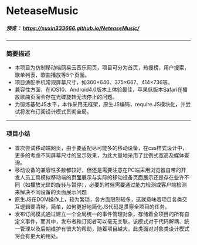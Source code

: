 # NeteaseMusic
##### 预览： https://xuxin333666.github.io/NeteaseMusic/
*****
### 简要描述
- 本项目为仿制移动端网易云音乐网页，项目可分为首页，热搜榜，用户搜索，歌单列表，歌曲播放等5个页面。
- 项目适配手机常规屏幕尺寸，如360×640、375×667、414×736等。
- 兼容性方面，在iOS10、Android4.0版本上体验最佳，苹果低版本Safari在播放歌曲页面会存在光碟旋转无法停止的问题。
- 为锻炼基础JS水平，本作采用无框架，原生JS编码，require.JS模块化，并尝试将发布订阅设计模式贯彻全局。
****
### 项目小结
- 首次尝试移动端网页，由于要适配尽可能多的移动设备，在css样式设计中，更多的考虑不同屏幕尺寸的显示效果，为此大量地采用了比例式宽高及媒体查询。
- 移动设备的兼容性多数都较好，但还是需要注意在PC端采用浏览器自带的开发人员工具模拟移动端的页面展示与实际的移动设备页面展示还是存在些许不同（如播放光碟的旋转与暂停），必要的时候需要通过能力检测或客户端检测来解决不同设备的页面展示问题
- 原生JS在DOM操作上，较为繁琐，各方面限制较多，这就意味着项目各类交互逻辑要清晰，简单，如何更好地简化JS代码是贯穿全项目的任务。
- 发布订阅模式通过建立一个全局统一的事件管理对象，存储着全项目的所有自定义事件，而其中，发布者和订阅者可以毫无关联，该模式对于代码解耦、统一管理以及后期维护有很大的帮助，随着项目越大，此类面对对象类设计模式将会有更大的用处。
